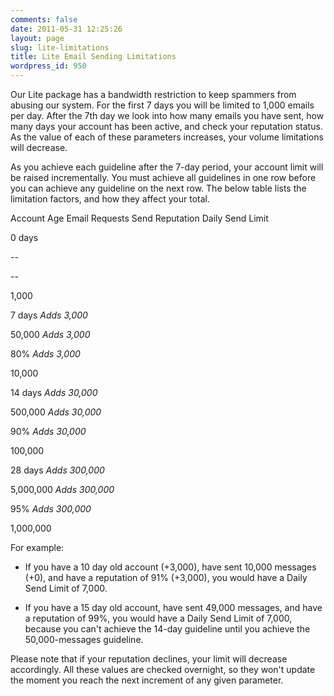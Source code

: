 ```yaml
---
comments: false
date: 2011-05-31 12:25:26
layout: page
slug: lite-limitations
title: Lite Email Sending Limitations
wordpress_id: 950
---
```


Our Lite package has a bandwidth restriction to keep spammers from abusing our system. For the first 7 days you will be limited to 1,000 emails per day. After the 7th day we look into how many emails you have sent, how many days your account has been active, and check your reputation status. As the value of each of these parameters increases, your volume limitations will decrease.

As you achieve each guideline after the 7-day period, your account limit will be raised incrementally. You must achieve all guidelines in one row before you can achieve any guideline on the next row. The below table lists the limitation factors, and how they affect your total.







Account Age
Email Requests
Send Reputation
Daily Send Limit





0 days


--


--


1,000






7 days
_Adds 3,000_


50,000
_Adds 3,000_


80%
_Adds 3,000_


10,000






14 days
_Adds 30,000_


500,000
_Adds 30,000_


90%
_Adds 30,000_


100,000






28 days
_Adds 300,000_


5,000,000
_Adds 300,000_


95%
_Adds 300,000_


1,000,000




For example:



	
  * If you have a 10 day old account (+3,000), have sent 10,000 messages (+0), and have a reputation of 91% (+3,000), you would have a Daily Send Limit of 7,000.

	
  * If you have a 15 day old account, have sent 49,000 messages, and have a reputation of 99%, you would have a Daily Send Limit of 7,000, because you can't achieve the 14-day guideline until you achieve the 50,000-messages guideline.


Please note that if your reputation declines, your limit will decrease accordingly. All these values are checked overnight, so they won't update the moment you reach the next increment of any given parameter.

